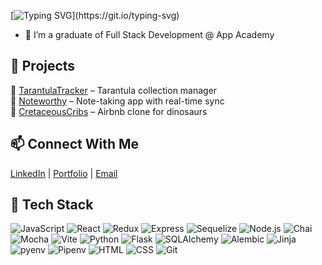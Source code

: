 [![Typing SVG](https://readme-typing-svg.herokuapp.com?font=Fira+Code&size=24&duration=3000&pause=500&color=29903B&width=500&lines=Hello+there!;I'm+Mark!;Welcome+to+my+GitHub!)](https://git.io/typing-svg)
- 🌱 I’m a graduate of Full Stack Development @ App Academy

## 🔧 Projects
🔹 [TarantulaTracker](https://tarantulatracker.onrender.com) – Tarantula collection manager   
🔹 [Noteworthy](https://noteworthy-1.onrender.com) – Note-taking app with real-time sync     
🔹 [CretaceousCribs](https://cretaceouscribs.onrender.com) – Airbnb clone for dinosaurs   

## 📫 Connect With Me
[LinkedIn](https://www.linkedin.com/in/mark-sabangan-6a29b9205?utm_source=share&utm_campaign=share_via&utm_content=profile&utm_medium=android_app) | [Portfolio](https://mortemus763.github.io/Mortem763.github.io/) | [Email](mailto:marksabangan1217@gmail.com) 
## 🚀 Tech Stack
![JavaScript](https://img.shields.io/badge/JavaScript-F7DF1E?style=flat&logo=javascript&logoColor=black)
![React](https://img.shields.io/badge/React-61DAFB?style=flat&logo=react&logoColor=white)
![Redux](https://img.shields.io/badge/Redux-764ABC?style=flat&logo=redux&logoColor=white)
![Express](https://img.shields.io/badge/Express-000000?style=flat&logo=express&logoColor=white)
![Sequelize](https://img.shields.io/badge/Sequelize-52B0E7?style=flat&logo=sequelize&logoColor=white)
![Node.js](https://img.shields.io/badge/Node.js-339933?style=flat&logo=nodedotjs&logoColor=white)
![Chai](https://img.shields.io/badge/Chai-A30701?style=flat&logo=chai&logoColor=white)
![Mocha](https://img.shields.io/badge/Mocha-8D6748?style=flat&logo=mocha&logoColor=white)
![Vite](https://img.shields.io/badge/Vite-646CFF?style=flat&logo=vite&logoColor=white)
![Python](https://img.shields.io/badge/Python-3776AB?style=flat&logo=python&logoColor=white)
![Flask](https://img.shields.io/badge/Flask-000000?style=flat&logo=flask&logoColor=white)
![SQLAlchemy](https://img.shields.io/badge/SQLAlchemy-DC382D?style=flat&logo=sqlite&logoColor=white)
![Alembic](https://img.shields.io/badge/Alembic-48A95D?style=flat&logo=flask&logoColor=white)
![Jinja](https://img.shields.io/badge/Jinja-B41717?style=flat&logo=jinja&logoColor=white)
![pyenv](https://img.shields.io/badge/pyenv-3776AB?style=flat&logo=python&logoColor=white)
![Pipenv](https://img.shields.io/badge/Pipenv-FFD43B?style=flat&logo=python&logoColor=black)
![HTML](https://img.shields.io/badge/HTML5-E34F26?style=flat&logo=html5&logoColor=white)
![CSS](https://img.shields.io/badge/CSS3-1572B6?style=flat&logo=css3&logoColor=white)
![Git](https://img.shields.io/badge/Git-F05032?style=flat&logo=git&logoColor=white)
